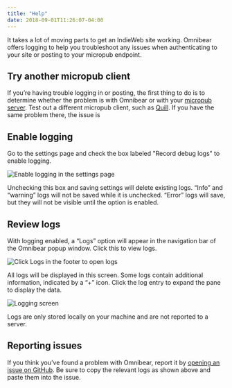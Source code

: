 ```yaml
---
title: "Help"
date: 2018-09-01T11:26:07-04:00
---
```


It takes a lot of moving parts to get an IndieWeb site working. Omnibear offers logging to help you troubleshoot any issues when authenticating to your site or posting to your micropub endpoint.

## Try another micropub client

If you’re having trouble logging in or posting, the first thing to do is to determine whether the problem is with Omnibear or with your [micropub server](/getting-started/micropub). Test out a different micropub client, such as [Quill](https://quill.p3k.io/). If you have the same problem there, the issue is

## Enable logging

Go to the settings page and check the box labeled "Record debug logs" to enable logging.

![Enable logging in the settings page](/images/logging-option.png)

Unchecking this box and saving settings will delete existing logs. “Info” and “warning” logs will not be saved while it is unchecked. “Error” logs will save, but they will not be visible until the option is enabled.

## Review logs

With logging enabled, a “Logs” option will appear in the navigation bar of the Omnibear popup window. Click this to view logs.

![Click Logs in the footer to open logs](/images/logging-nav.png)

All logs will be displayed in this screen. Some logs contain additional information, indicated by a “+” icon. Click the log entry to expand the pane to display the data.

![Logging screen](/images/logging-example.png)

Logs are only stored locally on your machine and are not reported to a server.

## Reporting issues

If you think you’ve found a problem with Omnibear, report it by [opening an issue on GitHub](https://github.com/keithjgrant/omnibear/issues). Be sure to copy the relevant logs as shown above and paste them into the issue.
